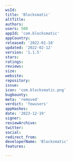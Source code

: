 ```yaml
---
wsId: 
title: 'Blocksmatic'
altTitle: 
authors: 
users: 500
appId: 'com.blocksmatic'
appCountry: 
released: '2022-01-18'
updated: '2022-02-12'
version: '1.1.5'
stars: 
ratings: 
reviews: 
size: 
website: 
repository: 
issue: 
icon: 'com.blocksmatic.png'
bugbounty: 
meta: 'removed'
verdict: 'fewusers'
appHashes: 
date: '2023-12-19'
signer: 
reviewArchive: 
twitter: 
social: 
redirect_from: 
developerName: 'Blocksmatic'
features: 

---
```


